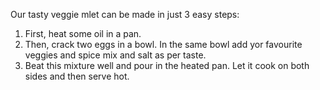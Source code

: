 Our tasty veggie mlet can be made in just 3 easy steps:
1. First, heat some oil in a pan.
2. Then, crack two eggs in a bowl. In the same bowl add yor favourite veggies and spice mix and salt as per taste.
3. Beat this mixture well and pour in the heated pan. Let it cook on both sides and then serve hot.
